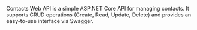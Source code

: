 Contacts Web API is a simple ASP.NET Core API for managing contacts.
It supports CRUD operations (Create, Read, Update, Delete) and provides an easy-to-use interface via Swagger.

